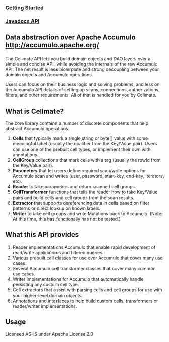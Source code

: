 ### <a href="https://github.com/bfemiano/cellmate/wiki">Getting Started</a></p> ###
### <a href="https://cellmate-docs.s3.amazonaws.com/javadoc/index.html">Javadocs API </a> ###

## Data abstraction over Apache Accumulo <a href="www.http://accumulo.apache.org/">http://accumulo.apache.org/</a></p> ##

The Cellmate API lets you build domain objects and DAO layers over a simple and concise API, while avoiding the internals of the raw Accumulo API. The net result is less biolerplate and strong decoupling between your domain objects and Accumulo operations.

Users can focus on their business logic and solving problems, and less on the Accumulo API details of setting up scans, connections, authorizations, filters, and other requirements. All of that is handled for you by Cellmate. 

## What is Cellmate? ##

The core library contains a number of discrete components that help abstract Accumulo operations. 
<ol>
<li><b>Cells</b> that typically mark a single string or byte[] value with some meaningful label (usually the qualifier from the Key/Value pair). Users can use one of the prebuilt cell types, or implement their own with annotations.</li> 
<li><b>CellGroup</b> collections that mark cells with a tag (usually the rowId from the Key/Value pair).</li>
<li><b>Parameters</b> that let users define required scan/write options for Accumulo scan and writes (user, password, start-key, end-key, iterators, etc).</li>
<li><b>Reader</b> to take parameters and return scanned cell groups.</li> 
<li><b>CellTransformer</b> functions that tells the reader how to take Key/Value pairs and build cells and cell groups from the scan results.</li>
<li><b>Extractor</b> that supports dereferencing data in cells based on filter patterns or direct lookup on known labels.</li> 
<li><b>Writer</b> to take cell groups and write Mutations back to Accumulo. (Note: At this time, this has functionally has not be tested.)</li>
</ol>

## What this API provides ##

<ol>
<li>Reader implementations Accumulo that enable rapid development of read/write applications and filtered queries. 
<li>Various prebuilt cell classes for use over Accumulo that cover many use cases. </li>
<li>Several Accumulo cell transformer classes that cover many common use cases. </li>
<li>Writer implementations for Accumulo that automatically handle persisting any custom cell type.</li>
<li>Cell extractors that assist with parsing cells and cell groups for use with your higher-level domain objects.</li>
<li>Annotations and interfaces to help build custom cells, transformers or reader/writer implementations.</li>
</ol> 

## Usage ##
Licensed AS-IS under Apache License 2.0



